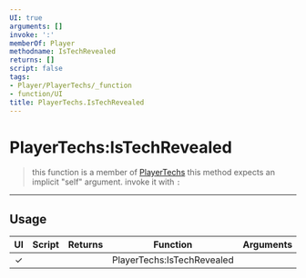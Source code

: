 ```yaml
---
UI: true
arguments: []
invoke: ':'
memberOf: Player
methodname: IsTechRevealed
returns: []
script: false
tags:
- Player/PlayerTechs/_function
- function/UI
title: PlayerTechs.IsTechRevealed
---
```

# PlayerTechs:IsTechRevealed
> this function is a member of [PlayerTechs](civ-6/lua/PlayerTechs.md)
> this method expects an implicit "self" argument. invoke it with `:`
-----
## Usage
|  UI | Script | Returns | Function | Arguments |
|:---:|:------:|-------:|:--------:|:---------|
|✓| ||PlayerTechs:IsTechRevealed||
